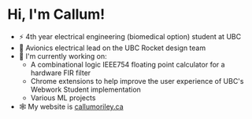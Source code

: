 # Hi, I'm Callum!

- ⚡ 4th year electrical engineering (biomedical option) student at UBC
- 🚀 Avionics electrical lead on the UBC Rocket design team
- 🔭 I'm currently working on:
  - A combinational logic IEEE754 floating point calculator for a hardware FIR filter
  - Chrome extensions to help improve the user experience of UBC's Webwork Student implementation
  - Various ML projects
- 🕸 My website is [callumoriley.ca](https://callumoriley.ca)

